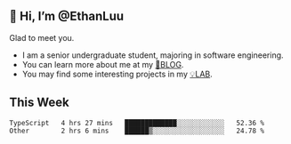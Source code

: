 ## 👋 Hi, I’m @EthanLuu

Glad to meet you.

- I am a senior undergraduate student, majoring in software engineering.
- You can learn more about me at my [📝BLOG](https://blog.ethanloo.cn).
- You may find some interesting projects in my [💡LAB](https://lab.ethanloo.cn).

## This Week
<!--START_SECTION:waka-->

```text
TypeScript   4 hrs 27 mins   █████████████░░░░░░░░░░░░   52.36 %
Other        2 hrs 6 mins    ██████▒░░░░░░░░░░░░░░░░░░   24.78 %
```

<!--END_SECTION:waka-->
